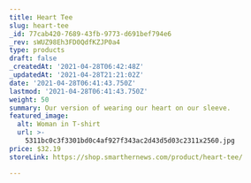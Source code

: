 ```yaml
---
title: Heart Tee
slug: heart-tee
_id: 77cab420-7689-43fb-9773-d691bef794e6
_rev: sWUZ98Eh3FD0QdfKZJP0a4
type: products
draft: false
_createdAt: '2021-04-28T06:42:48Z'
_updatedAt: '2021-04-28T21:21:02Z'
date: '2021-04-28T06:41:43.750Z'
lastmod: '2021-04-28T06:41:43.750Z'
weight: 50
summary: Our version of wearing our heart on our sleeve.
featured_image:
  alt: Woman in T-shirt
  url: >-
    5311bc0c3f3301bd0c4af927f343ac2d43d5d03c2311x2560.jpg
price: $32.19
storeLink: https://shop.smarthernews.com/product/heart-tee/

---
```

 